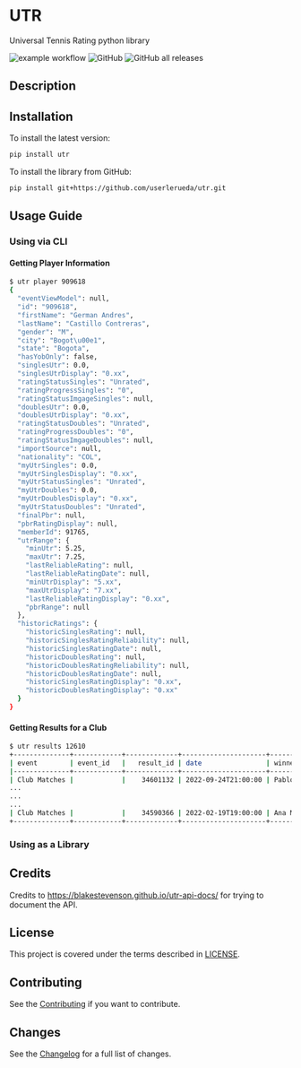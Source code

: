 # UTR
Universal Tennis Rating python library

![example workflow](https://github.com/userlerueda/utr/actions/workflows/on_push.yml/badge.svg?branch=main) ![GitHub](https://img.shields.io/github/license/userlerueda/utr) ![GitHub all releases](https://img.shields.io/github/downloads/userlerueda/utr/total)

## Description

## Installation

To install the latest version:

```bash
pip install utr
```

To install the library from GitHub:

```bash
pip install git+https://github.com/userlerueda/utr.git
```

## Usage Guide

### Using via CLI

#### Getting Player Information

```bash
$ utr player 909618
{
  "eventViewModel": null,
  "id": "909618",
  "firstName": "German Andres",
  "lastName": "Castillo Contreras",
  "gender": "M",
  "city": "Bogot\u00e1",
  "state": "Bogota",
  "hasYobOnly": false,
  "singlesUtr": 0.0,
  "singlesUtrDisplay": "0.xx",
  "ratingStatusSingles": "Unrated",
  "ratingProgressSingles": "0",
  "ratingStatusImgageSingles": null,
  "doublesUtr": 0.0,
  "doublesUtrDisplay": "0.xx",
  "ratingStatusDoubles": "Unrated",
  "ratingProgressDoubles": "0",
  "ratingStatusImgageDoubles": null,
  "importSource": null,
  "nationality": "COL",
  "myUtrSingles": 0.0,
  "myUtrSinglesDisplay": "0.xx",
  "myUtrStatusSingles": "Unrated",
  "myUtrDoubles": 0.0,
  "myUtrDoublesDisplay": "0.xx",
  "myUtrStatusDoubles": "Unrated",
  "finalPbr": null,
  "pbrRatingDisplay": null,
  "memberId": 91765,
  "utrRange": {
    "minUtr": 5.25,
    "maxUtr": 7.25,
    "lastReliableRating": null,
    "lastReliableRatingDate": null,
    "minUtrDisplay": "5.xx",
    "maxUtrDisplay": "7.xx",
    "lastReliableRatingDisplay": "0.xx",
    "pbrRange": null
  },
  "historicRatings": {
    "historicSinglesRating": null,
    "historicSinglesRatingReliability": null,
    "historicSinglesRatingDate": null,
    "historicDoublesRating": null,
    "historicDoublesRatingReliability": null,
    "historicDoublesRatingDate": null,
    "historicSinglesRatingDisplay": "0.xx",
    "historicDoublesRatingDisplay": "0.xx"
  }
}
```

#### Getting Results for a Club

```bash
$ utr results 12610
+--------------+------------+-------------+---------------------+----------------------------------+-------------+--------------------------------+------------+--------------+---------------------+------------------+
| event        | event_id   |   result_id | date                | winner                           |   winner_id | loser                          |   loser_id | sourceType   | excludeFromRating   | score            |
|--------------+------------+-------------+---------------------+----------------------------------+-------------+--------------------------------+------------+--------------+---------------------+------------------|
| Club Matches |            |    34601132 | 2022-09-24T21:00:00 | Pablo LEMUS                      |     2581102 | Jorge González                 |    3525582 | myutr        | False               | 6-2 6-2          |
...
...
...
| Club Matches |            |    34590366 | 2022-02-19T19:00:00 | Ana María Peláez                 |     3541392 | Pablo Rico                     |    3178932 | myutr        | False               | 2-6 6-2 10-7     |
+--------------+------------+-------------+---------------------+----------------------------------+-------------+--------------------------------+------------+--------------+---------------------+------------------+
```

### Using as a Library

## Credits

Credits to https://blakestevenson.github.io/utr-api-docs/ for trying to document the API.

## License

This project is covered under the terms described in [LICENSE](LICENSE).

## Contributing

See the [Contributing](CONTRIBUTING.md) if you want to contribute.

## Changes

See the [Changelog](CHANGELOG.md) for a full list of changes.
